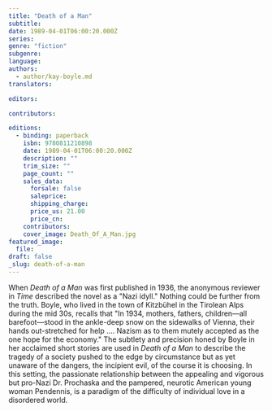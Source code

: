 ```yaml
---
title: "Death of a Man"
subtitle:
date: 1989-04-01T06:00:20.000Z
series:
genre: "fiction"
subgenre:
language:
authors:
  - author/kay-boyle.md
translators:

editors:

contributors:

editions:
  - binding: paperback
    isbn: 9780811210898
    date: 1989-04-01T06:00:20.000Z
    description: ""
    trim_size: ""
    page_count: ""
    sales_data:
      forsale: false
      saleprice:
      shipping_charge:
      price_us: 21.00
      price_cn:
    contributors:
    cover_image: Death_Of_A_Man.jpg
featured_image:
  file:
draft: false
_slug: death-of-a-man
---
```


When _Death of a Man_ was first published in 1936, the anonymous reviewer in _Time_ described the novel as a "Nazi idyll." Nothing could be further from the truth. Boyle, who lived in the town of Kitzbühel in the Tirolean Alps during the mid 30s, recalls that "In 1934, mothers, fathers, children––all barefoot––stood in the ankle-deep snow on the sidewalks of Vienna, their hands out-stretched for help .... Nazism as to them mutely accepted as the one hope for the economy." The subtlety and precision honed by Boyle in her acclaimed short stories are used in _Death of a Man_ to describe the tragedy of a society pushed to the edge by circumstance but as yet unaware of the dangers, the incipient evil, of the course it is choosing. In this setting, the passionate relationship between the appealing and vigorous but pro-Nazi Dr. Prochaska and the pampered, neurotic American young woman Pendennis, is a paradigm of the difficulty of individual love in a disordered world.

